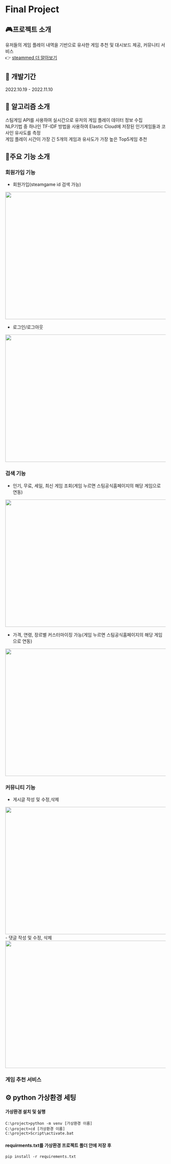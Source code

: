 # Final Project <steammend>

## 🎮프로젝트 소개
유저들의 게임 플레이 내역을 기반으로 유사한 게임 추천 및 대시보드 제공, 커뮤니티 서비스<br>
👉 [steammed 더 알아보기](https://iamcoz.notion.site/Steammend-6596f5bc20df426ba522c44d26ffe3b0)

## 📅 개발기간
2022.10.19 - 2022.11.10

## 🤖 알고리즘 소개
스팀게임 API를 사용하여 실시간으로 유저의 게임 플레이 데이터 정보 수집<br>
NLP기법 중 하나인 TF-IDF 방법을 사용하여 Elastic Cloud에 저장된 인기게임들과 코사인 유사도를 측정<br>
게임 플레이 시간이 가장 긴 5개의 게임과 유사도가 가장 높은 Top5게임 추천
  
## 📌주요 기능 소개
### 회원가입 기능
- 회원가입(steamgame id 검색 가능)
<img src="https://user-images.githubusercontent.com/76192858/212928456-c62b65da-799f-446f-9125-3b06cb712789.png" width="800" height="400"/>
 
- 로그인/로그아웃
<img src="https://user-images.githubusercontent.com/76192858/212929068-46d2540d-8bd2-42a9-8376-a9fdfec410f0.png" width="800" height="400"/>
 
### 검색 기능
- 인기, 무료, 세일, 최신 게임 조회(게임 누르면 스팀공식홈페이지의 해당 게임으로 연동)
<img src="https://user-images.githubusercontent.com/76192858/212885379-6a99ce92-b245-42ca-b3bd-007b1eb16200.png" width="800" height="400"/>

- 가격, 연령, 장르별 커스터마이징 가능(게임 누르면 스팀공식홈페이지의 해당 게임으로 연동)
<img src="https://user-images.githubusercontent.com/76192858/212886948-3b8367d2-a63f-43a8-bda8-ea33240a9aba.png" width="800" height="400"/>
  
### 커뮤니티 기능
- 게시글 작성 및 수정,삭제
<img src="https://user-images.githubusercontent.com/76192858/212929372-7175ae70-b099-4ac1-a936-72d6f175eb65.png" width="800" height="400"/> 
- 댓글 작성 및 수정, 삭제
<img src="https://user-images.githubusercontent.com/76192858/212926986-643bc129-45ae-4dc3-a18b-c3753524a071.png" width="800" height="400"/>  


### 게임 추천 서비스

## ⚙️ python 가상환경 세팅

#### 가상환경 설치 및 실행 
```
C:\project>python -m venv [가상환경 이름]
C:\project>cd [가상환경 이름]
C:\project>Script\activate.bat
```
#### requirments.txt를 가상환경 프로젝트 폴더 안에 저장 후
```
pip install -r requirements.txt
```
